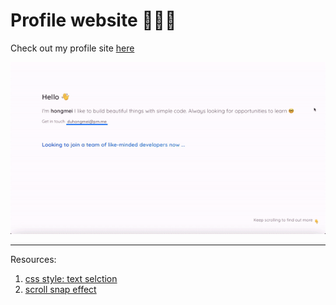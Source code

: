 # Profile website 👩🏻‍💻

Check out my profile site [here](hongmei-codes.github.io)

![demo](https://github.com/hongmei-codes/hongmei-codes.github.io/blob/master/demo/profile_site.gif)

---
Resources:
1. [css style: text selction](w3schools.com/howto/howto_css_text_selection.asp)
2. [scroll snap effect](https://codepen.io/bchiang7/pen/MWwRwwa)